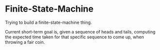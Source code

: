 # Finite-State-Machine

Trying to build a finite-state-machine thing.

Current short-term goal is, given a sequence of heads and tails, computing the expected time taken for that specific sequence to come up, when throwing a fair coin.
